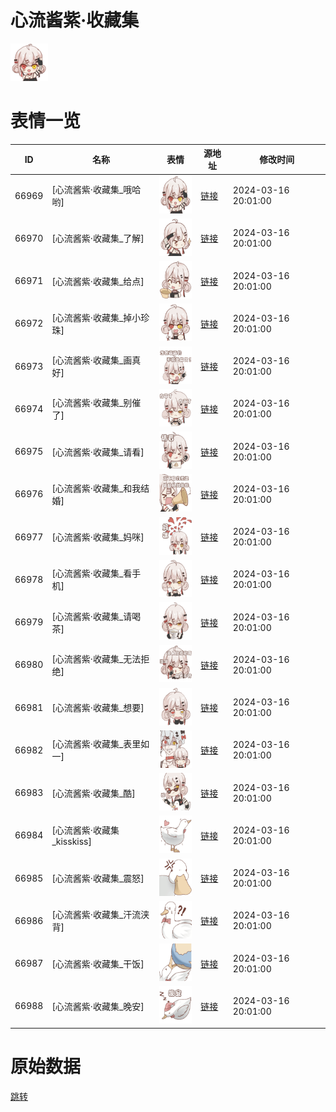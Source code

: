 # 心流酱紫·收藏集

<img src="./cover.png" height="60" alt="cover" />

# 表情一览

|ID|名称|表情|源地址|修改时间|
|----|----|----|----|----|
|66969|[心流酱紫·收藏集_哦哈哟]|<img src="./pic/066969_%5B心流酱紫·收藏集_哦哈哟%5D.png" height="60" alt="哦哈哟"/>|[链接](https://i0.hdslb.com/bfs/garb/4b307b6cf5c4e39835ac5581563fe1cc98f76991.png)|2024-03-16 20:01:00|
|66970|[心流酱紫·收藏集_了解]|<img src="./pic/066970_%5B心流酱紫·收藏集_了解%5D.png" height="60" alt="了解"/>|[链接](https://i0.hdslb.com/bfs/garb/e311f92b0310a43453b5cfb9dc6a8ed912951b74.png)|2024-03-16 20:01:00|
|66971|[心流酱紫·收藏集_给点]|<img src="./pic/066971_%5B心流酱紫·收藏集_给点%5D.png" height="60" alt="给点"/>|[链接](https://i0.hdslb.com/bfs/garb/cc0b3bea64a7f4f464b373b48fb3b216be8a9a42.png)|2024-03-16 20:01:00|
|66972|[心流酱紫·收藏集_掉小珍珠]|<img src="./pic/066972_%5B心流酱紫·收藏集_掉小珍珠%5D.png" height="60" alt="掉小珍珠"/>|[链接](https://i0.hdslb.com/bfs/garb/8ee3ac97fa35b5d936f5115d9244f3f0c6d2146e.png)|2024-03-16 20:01:00|
|66973|[心流酱紫·收藏集_画真好]|<img src="./pic/066973_%5B心流酱紫·收藏集_画真好%5D.png" height="60" alt="画真好"/>|[链接](https://i0.hdslb.com/bfs/garb/9c9f8df91e4686e73163859bb99c5d1bb64072e4.png)|2024-03-16 20:01:00|
|66974|[心流酱紫·收藏集_别催了]|<img src="./pic/066974_%5B心流酱紫·收藏集_别催了%5D.png" height="60" alt="别催了"/>|[链接](https://i0.hdslb.com/bfs/garb/d0404bd7a85b0eed171aa3e10fa166061c5b6826.png)|2024-03-16 20:01:00|
|66975|[心流酱紫·收藏集_请看]|<img src="./pic/066975_%5B心流酱紫·收藏集_请看%5D.png" height="60" alt="请看"/>|[链接](https://i0.hdslb.com/bfs/garb/8052c0cd01cbe0c193cd368821818b867e16770b.png)|2024-03-16 20:01:00|
|66976|[心流酱紫·收藏集_和我结婚]|<img src="./pic/066976_%5B心流酱紫·收藏集_和我结婚%5D.png" height="60" alt="和我结婚"/>|[链接](https://i0.hdslb.com/bfs/garb/751a4f73ba9e489081d210337b0639f5f1843211.png)|2024-03-16 20:01:00|
|66977|[心流酱紫·收藏集_妈咪]|<img src="./pic/066977_%5B心流酱紫·收藏集_妈咪%5D.png" height="60" alt="妈咪"/>|[链接](https://i0.hdslb.com/bfs/garb/79807d22acf31c7a1bf4d72b13bd9d105372609c.png)|2024-03-16 20:01:00|
|66978|[心流酱紫·收藏集_看手机]|<img src="./pic/066978_%5B心流酱紫·收藏集_看手机%5D.png" height="60" alt="看手机"/>|[链接](https://i0.hdslb.com/bfs/garb/0bfcc91e0eb8ba129d77f0c1ae9efc3ba2c6b170.png)|2024-03-16 20:01:00|
|66979|[心流酱紫·收藏集_请喝茶]|<img src="./pic/066979_%5B心流酱紫·收藏集_请喝茶%5D.png" height="60" alt="请喝茶"/>|[链接](https://i0.hdslb.com/bfs/garb/0760bd271147add4e5e5e541640d7c17f005fd9a.png)|2024-03-16 20:01:00|
|66980|[心流酱紫·收藏集_无法拒绝]|<img src="./pic/066980_%5B心流酱紫·收藏集_无法拒绝%5D.png" height="60" alt="无法拒绝"/>|[链接](https://i0.hdslb.com/bfs/garb/56b3c539d89af3199ba4a7c09a97c85e9227e6c5.png)|2024-03-16 20:01:00|
|66981|[心流酱紫·收藏集_想要]|<img src="./pic/066981_%5B心流酱紫·收藏集_想要%5D.png" height="60" alt="想要"/>|[链接](https://i0.hdslb.com/bfs/garb/48421b207c539d899403f525a133bb02861dd3ad.png)|2024-03-16 20:01:00|
|66982|[心流酱紫·收藏集_表里如一]|<img src="./pic/066982_%5B心流酱紫·收藏集_表里如一%5D.png" height="60" alt="表里如一"/>|[链接](https://i0.hdslb.com/bfs/garb/f8ca2643b97d3325d6d0241efff926bb2a445f01.png)|2024-03-16 20:01:00|
|66983|[心流酱紫·收藏集_酷]|<img src="./pic/066983_%5B心流酱紫·收藏集_酷%5D.png" height="60" alt="酷"/>|[链接](https://i0.hdslb.com/bfs/garb/c6ba3d691743c02d99c69617c586e6c3465b03cd.png)|2024-03-16 20:01:00|
|66984|[心流酱紫·收藏集_kisskiss]|<img src="./pic/066984_%5B心流酱紫·收藏集_kisskiss%5D.png" height="60" alt="kisskiss"/>|[链接](https://i0.hdslb.com/bfs/garb/bc517f68d01e52f1974596e0f59eeafdaa5074aa.png)|2024-03-16 20:01:00|
|66985|[心流酱紫·收藏集_震怒]|<img src="./pic/066985_%5B心流酱紫·收藏集_震怒%5D.png" height="60" alt="震怒"/>|[链接](https://i0.hdslb.com/bfs/garb/149bf4cea09c0a81a78e4344a6471a947e3b19cc.png)|2024-03-16 20:01:00|
|66986|[心流酱紫·收藏集_汗流浃背]|<img src="./pic/066986_%5B心流酱紫·收藏集_汗流浃背%5D.png" height="60" alt="汗流浃背"/>|[链接](https://i0.hdslb.com/bfs/garb/7f8ed02adf2a6949827d3b8afc29ccc0c0f172c6.png)|2024-03-16 20:01:00|
|66987|[心流酱紫·收藏集_干饭]|<img src="./pic/066987_%5B心流酱紫·收藏集_干饭%5D.png" height="60" alt="干饭"/>|[链接](https://i0.hdslb.com/bfs/garb/577d9af6c9495e3d2879675b18de11a3e28a92b5.png)|2024-03-16 20:01:00|
|66988|[心流酱紫·收藏集_晚安]|<img src="./pic/066988_%5B心流酱紫·收藏集_晚安%5D.png" height="60" alt="晚安"/>|[链接](https://i0.hdslb.com/bfs/garb/97535d715784c19143b25af77d95538bcf0eac01.png)|2024-03-16 20:01:00|

# 原始数据

[跳转](./raw.json)

